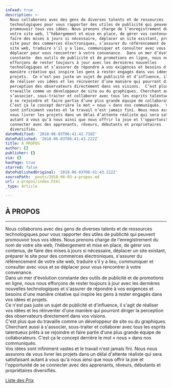 ```yaml
---
inFeed: true
description: >-
  Nous collaborons avec des gens de diverses talents et de ressources
  technologiques pour vous rapporter des utiles de publicité qui peuvent
  promouvoir tous vos idées. Nous prenons charge de l’enregistrement du nom de
  votre site web, l’hébergement et mise en place, de gérer vos contenus, de
  faire des mises à jours si nécessaire, déplacer un site existant, préparer le
  site pour des commerces électroniques, s’assurer du référencement de votre
  site web, traduire s’il y a lieu, communiquer et consulter avec vous et se
  déplacer pour vous rencontrer à votre convenance.  Dans un mer d’évolution
  constante  des outils de publicité et de promotions en ligne, nous nous
  efforçons de rester toujours à jour avec les dernières nouvelles
  technologiques et s’assurer de répondre à vos exigences et besoins d’une
  manière créative qui inspire les gens à rester engagés dans vos idées et
  projets.  Ce n’est pas juste un sujet de publicité et d’influence, il s’agit
  de réaliser vos idées et les réinventer d’une manière qui pourront diriger la
  perception des observateurs directement dans vos visions.  C’est plus que du
  travaille comme un développeur de site ou du graphiques. Cherchant aussi à
  s’associer, sous-traiter et collaborer avec tous les esprits talentueux prêts
  à se rejoindre et faire partie d’une plus grande équipe de collaborateurs.
  C’est ça le concept derrière le mot « nous » dans nos communiqués.  Vos idées
  sont infiniment vastes et le travail n’est jamais fini. Nous nous assurons de
  vous livrer les projets dans un délai d’attente réaliste qui sera satisfaisant
  autant à vous qu’à nous ainsi que nous offrir la joie et l’opportunité de se
  connecter avec des apprenants, rêveurs, débutants et propriétaires
  diversifiés.
dateModified: '2018-06-03T06:41:42.710Z'
datePublished: '2018-06-03T06:41:43.222Z'
title: À PROPOS
author: []
publisher: {}
via: {}
hasPage: true
starred: false
datePublishedOriginal: '2018-06-03T06:41:43.222Z'
sourcePath: _posts/2018-06-03-a-propos.md
url: a-propos/index.html
_type: Article

---
```

## **À PROPOS**

---

Nous collaborons avec des gens de diverses talents et de ressources technologiques pour vous rapporter des utiles de publicité qui peuvent promouvoir tous vos idées. Nous prenons charge de l'enregistrement du nom de votre site web, l'hébergement et mise en place, de gérer vos contenus, de faire des mises à jours si nécessaire, déplacer un site existant, préparer le site pour des commerces électroniques, s'assurer du référencement de votre site web, traduire s'il y a lieu, communiquer et consulter avec vous et se déplacer pour vous rencontrer à votre convenance.  
Dans un mer d'évolution constante  des outils de publicité et de promotions en ligne, nous nous efforçons de rester toujours à jour avec les dernières nouvelles technologiques et s'assurer de répondre à vos exigences et besoins d'une manière créative qui inspire les gens à rester engagés dans vos idées et projets.  
Ce n'est pas juste un sujet de publicité et d'influence, il s'agit de réaliser vos idées et les réinventer d'une manière qui pourront diriger la perception des observateurs directement dans vos visions.  
C'est plus que du travaille comme un développeur de site ou du graphiques. Cherchant aussi à s'associer, sous-traiter et collaborer avec tous les esprits talentueux prêts à se rejoindre et faire partie d'une plus grande équipe de collaborateurs. C'est ça le concept derrière le mot « nous » dans nos communiqués.  
Vos idées sont infiniment vastes et le travail n'est jamais fini. Nous nous assurons de vous livrer les projets dans un délai d'attente réaliste qui sera satisfaisant autant à vous qu'à nous ainsi que nous offrir la joie et l'opportunité de se connecter avec des apprenants, rêveurs, débutants et propriétaires diversifiés.

[Liste des Prix][0]

[0]: https://lunnagraphics.weebly.com/portfolio-409683.html